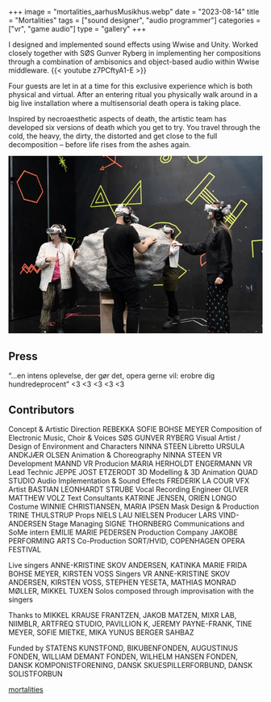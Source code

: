 +++
image = "mortalities_aarhusMusikhus.webp"
date = "2023-08-14"
title = "Mortalities"
tags = ["sound designer", "audio programmer"]
categories = ["vr", "game audio"]
type = "gallery"
+++

I designed and implemented sound effects using Wwise and Unity. Worked closely together with SØS Gunver Ryberg in implementing her compositions through a combination of ambisonics and object-based audio within Wwise middleware.
{{< youtube z7PCftyA1-E >}}
<!--more-->
Four guests are let in at a time for this exclusive experience which is both physical and virtual. After an entering ritual you physically walk around in a big live installation where a multisensorial death opera is taking place.

Inspired by necroaesthetic aspects of death, the artistic team has developed six versions of death which you get to try. You travel through the cold, the heavy, the dirty, the distorted and get close to the full decomposition – before life rises from the ashes again.

![](mortalities_aarhusMusikhus.webp)

## Press
“...en intens oplevelse, der gør det, opera gerne vil: erobre dig hundredeprocent” <3 <3 <3 <3 <3

## Contributors
Concept & Artistic Direction REBEKKA SOFIE BOHSE MEYER
Composition of Electronic Music, Choir & Voices SØS GUNVER RYBERG 
Visual Artist / Design of Environment and Characters NINNA STEEN 
Libretto URSULA ANDKJÆR OLSEN 
Animation & Choreography NINNA STEEN 
VR Development MANND 
VR Producion MARIA HERHOLDT ENGERMANN 
VR Lead Technic JEPPE JOST ETZERODT 
3D Modelling & 3D Animation QUAD STUDIO 
Audio Implementation & Sound Effects FREDERIK LA COUR 
VFX Artist BASTIAN LEONHARDT STRUBE 
Vocal Recording Engineer OLIVER MATTHEW VOLZ 
Text Consultants KATRINE JENSEN, ORIEN LONGO 
Costume WINNIE CHRISTIANSEN, MARIA IPSEN 
Mask Design & Production TRINE THULSTRUP 
Props NIELS LAU NIELSEN 
Producer LARS VIND-ANDERSEN 
Stage Managing SIGNE THORNBERG 
Communications and SoMe intern EMILIE MARIE PEDERSEN
Production Company JAKOBE PERFORMING ARTS
Co-Production SORT/HVID, COPENHAGEN OPERA FESTIVAL


Live singers ANNE-KRISTINE SKOV ANDERSEN, KATINKA MARIE FRIDA BOHSE MEYER, KIRSTEN VOSS 
Singers VR ANNE-KRISTINE SKOV ANDERSEN, KIRSTEN VOSS, STEPHEN YESETA, MATHIAS MONRAD MØLLER, MIKKEL TUXEN
Solos composed through improvisation with the singers

Thanks to MIKKEL KRAUSE FRANTZEN, JAKOB MATZEN, MIXR LAB, NIIMBLR, ARTFREQ STUDIO, PAVILLION K, JEREMY PAYNE-FRANK, TINE MEYER, SOFIE MIETKE, MIKA YUNUS BERGER SAHBAZ

Funded by STATENS KUNSTFOND, BIKUBENFONDEN, AUGUSTINUS FONDEN, WILLIAM DEMANT FONDEN, WILHELM HANSEN FONDEN, DANSK KOMPONISTFORENING, DANSK SKUESPILLERFORBUND, DANSK SOLISTFORBUN

[mortalities](https://rebekkabohsemeyer.com/mortalities)